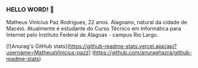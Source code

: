 ### HELLO WORD! 👋
Matheus Vinicius Paz Rodrigues, 22 anos. Alagoano, natural da cidade de Maceió. Atualmente é estudante do Curso Técnico em Informática para Internet pelo Instituto Federal de Alagoas - campus Rio Largo.


[![Anurag's GitHub stats](https://github-readme-stats.vercel.app/api?username=MatheusVinicius-pazz] (https://github.com/anuraghazra/github-readme-stats)
